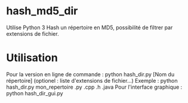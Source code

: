 # hash_md5_dir
Utilise Python 3
Hash un répertoire en MD5, possibilité de filtrer par extensions de fichier.
# Utilisation
Pour la version en ligne de commande :
    python hash_dir.py [Nom du répertoire] (optionel : liste d'extensions de fichier...)
    Exemple : python hash_dir.py mon_repertoire .py .cpp .h .java
Pour l'interface graphique :
    python hash_dir_gui.py
